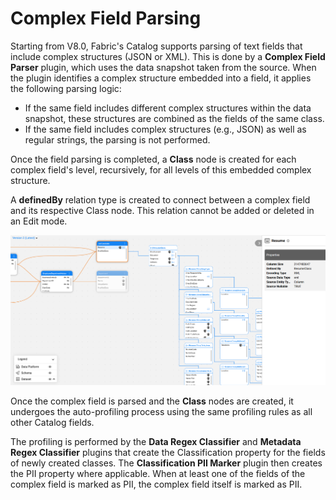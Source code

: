# Complex Field Parsing

Starting from V8.0, Fabric's Catalog supports parsing of text fields that include complex structures (JSON or XML). This is done by a **Complex Field Parser** plugin, which uses the data snapshot taken from the source. When the plugin identifies a complex structure embedded into a field, it applies the following parsing logic:

* If the same field includes different complex structures within the data snapshot, these structures are combined as the fields of the same class.
* If the same field includes complex structures (e.g., JSON) as well as regular strings, the parsing is not performed.

Once the field parsing is completed, a **Class** node is created for each complex field's level, recursively, for all levels of this embedded complex structure. 

A **definedBy** relation type is created to connect between a complex field and its respective Class node. This relation cannot be added or deleted in an Edit mode. 

![](../images/complex_field.png)

Once the complex field is parsed and the **Class** nodes are created, it undergoes the auto-profiling process using the same profiling rules as all other Catalog fields. 

The profiling is performed by the **Data Regex Classifier** and **Metadata Regex Classifier** plugins that create the Classification property for the fields of newly created classes. The **Classification PII Marker** plugin then creates the PII property where applicable. When at least one of the fields of the complex field is marked as PII, the complex field itself is marked as PII.
